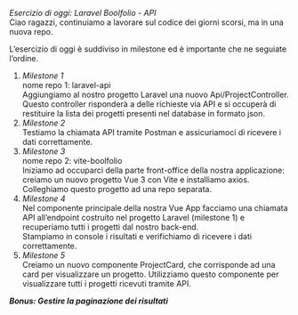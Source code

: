 *Esercizio di oggi: Laravel Boolfolio - API*  
Ciao ragazzi, continuiamo a lavorare sul codice dei giorni scorsi, ma in una nuova repo.  
  
L’esercizio di oggi è suddiviso in milestone ed è importante che ne seguiate l’ordine.  
  
1. *Milestone 1*  
nome repo 1: laravel-api  
Aggiungiamo al nostro progetto Laravel una nuovo Api/ProjectController. Questo controller risponderà a delle richieste via API e si occuperà di restituire la lista dei progetti presenti nel database in formato json.  
2. *Milestone 2*  
Testiamo la chiamata API tramite Postman e assicuriamoci di ricevere i dati correttamente.  
3. *Milestone 3*  
nome repo 2: vite-boolfolio  
Iniziamo ad occuparci della parte front-office della nostra applicazione: creiamo un nuovo progetto Vue 3 con Vite e installiamo axios.  
Colleghiamo questo progetto ad una repo separata.  
4. *Milestone 4*  
Nel componente principale della nostra Vue App facciamo una chiamata API all’endpoint costruito nel progetto Laravel (milestone 1) e recuperiamo tutti i progetti dal nostro back-end.  
Stampiamo in console i risultati e verifichiamo di ricevere i dati correttamente.  
5. *Milestone 5*  
Creiamo un nuovo componente ProjectCard, che corrisponde ad una card per visualizzare un progetto. Utilizziamo questo componente per visualizzare tutti i progetti ricevuti tramite API.  
  
  
***Bonus: Gestire la paginazione dei risultati***